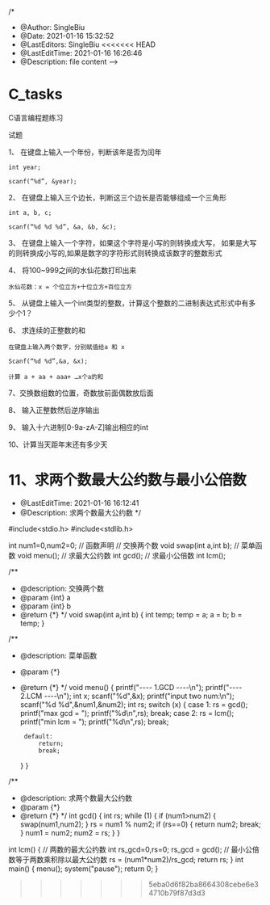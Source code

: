 /*
 * @Author: SingleBiu
 * @Date: 2021-01-16 15:32:52
 * @LastEditors: SingleBiu
<<<<<<< HEAD
 * @LastEditTime: 2021-01-16 16:26:46
 * @Description: file content
-->
# C_tasks
C语言编程题练习

试题

1、 在键盘上输入一个年份，判断该年是否为闰年

    int year;

    scanf(“%d”, &year);

2、 在键盘上输入三个边长，判断这三个边长是否能够组成一个三角形

    int a, b, c;

    scanf(“%d %d %d”, &a, &b, &c);

3、 在键盘上输入一个字符，如果这个字符是小写的则转换成大写，
    如果是大写的则转换成小写的,如果是数字的字符形式则转换成该数字的整数形式

4、 将100~999之间的水仙花数打印出来

    水仙花数：x = 个位立方+十位立方+百位立方

5、 从键盘上输入一个int类型的整数，计算这个整数的二进制表达式形式中有多少个1？

6、 求连续的正整数的和

    在键盘上输入两个数字，分别赋值给a 和 x

    Scanf(“%d %d”,&a, &x);

    计算 a + aa + aaa+ …x个a的和

7、交换数组数的位置，奇数放前面偶数放后面

8、 输入正整数然后逆序输出

9、 输入十六进制[0-9a-zA-Z]输出相应的int

10、计算当天距年末还有多少天

11、求两个数最大公约数与最小公倍数
=======
 * @LastEditTime: 2021-01-16 16:12:41
 * @Description: 求两个数最大公约数
 */

#include<stdio.h>
#include<stdlib.h>

int num1=0,num2=0;
// 函数声明
// 交换两个数
void swap(int a,int b);
// 菜单函数
void menu();
// 求最大公约数
int gcd();
// 求最小公倍数
int lcm();


/**
 * @description: 交换两个数
 * @param {int} a
 * @param {int} b
 * @return {*}
 */
void swap(int a,int b)
{
    int temp;
    temp = a;
    a = b;
    b = temp;
}

/**
 * @description: 菜单函数
 * @param {*}
 * @return {*}
 */
void menu()
{
    printf("---- 1.GCD ----\n");
    printf("---- 2.LCM ----\n");
    int x;
    scanf("%d",&x);
    printf("input two num:\n");
    scanf("%d %d",&num1,&num2);
    int rs;
    switch (x)
    {
        case 1:
            rs = gcd();
            printf("max gcd = ");
            printf("%d\n",rs);
            break;
        case 2:
            rs = lcm();
            printf("min lcm = ");
            printf("%d\n",rs);
            break;
        
        default:
            return;
            break;
    }
}


/**
 * @description: 求两个数最大公约数
 * @param {*}
 * @return {*}
 */
int gcd()
{
    int rs;
    while (1)
    {
        if (num1>num2)
        {
            swap(num1,num2);
        }
        rs = num1 % num2;
        if (rs==0)
        {
            return num2;
            break;
        }
        num1 = num2;
        num2 = rs;
    }
}

int lcm()
{
    // 两数的最大公约数
    int rs_gcd=0,rs=0;
    rs_gcd = gcd();
    // 最小公倍数等于两数乘积除以最大公约数
    rs = (num1*num2)/rs_gcd;
    return rs;
}
int main()
{
    menu();
    system("pause");
    return 0;
}
>>>>>>> 5eba0d6f82ba8664308cebe6e34710b79f87d3d3
